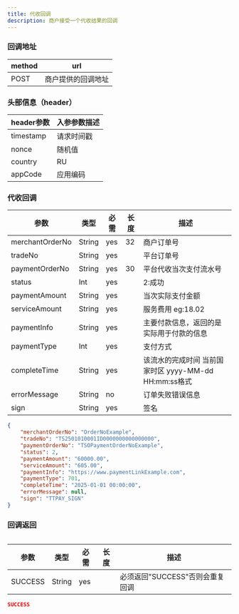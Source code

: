```yaml
---
title: 代收回调
description: 商户接受一个代收结果的回调
---
```


### 回调地址

| method | url                |
| ------ | ------------------ |
| POST   | 商户提供的回调地址 |


### 头部信息（header）

| header参数 | 入参参数描述 |
|----------|--------|
| timestamp | 请求时间戳  |
| nonce    | 随机值    |
| country  | RU     |
| appCode  | 应用编码   |

### 代收回调

| 参数              | 类型   | 必需  | 长度  | 描述                                               |
|-----------------| ------ |-----|-----|--------------------------------------------------|
| merchantOrderNo | String | yes | 32  | 商户订单号                                            |
| tradeNo         | String | yes |     | 平台订单号                                            |
| paymentOrderNo  | String | yes | 30  | 平台代收当次支付流水号                                      |
| status          | Int | yes |     | 2:成功                                             |
| paymentAmount   | String | yes |     | 当次实际支付金额                                         |
| serviceAmount   | String | yes |     | 服务费用  eg:18.02                                   |
| paymentInfo     | String | yes |     | 主要付款信息，返回的是实际用于付款的信息                             |
| paymentType     | Int | yes |     | 支付方式                                             |
| completeTime    | String | yes |     | 该流水的完成时间 当前国家时区 yyyy-MM-dd HH:mm:ss格式  |
| errorMessage    | String | no  |     | 订单失败错误信息                                         |
| sign            | String | yes |     | 签名                                               |

```json title=回调示例
{
    "merchantOrderNo": "OrderNoExample",
    "tradeNo": "TS2501010001ID0000000000000000",
    "paymentOrderNo": "TSOPaymentOrderNoExample",
    "status": 2,
    "paymentAmount": "60000.00", 
    "serviceAmount": "605.00",
    "paymentInfo": "https://www.paymentLinkExample.com",
    "paymentType": 701,
    "completeTime": "2025-01-01 00:00:00",
    "errorMessage": null,
    "sign": "TTPAY_SIGN"
}
```

### 回调返回

<Table
thead={["字段", "类型", "必需", "描述"]}
tbody={[["SUCCESS", "String", "yes", '必须返回"SUCCESS"否则会重复回调']]}
/>

| 参数    | 类型   | 必需 | 长度 | 描述                            |
| ------- | ------ | ---- | ---- | ------------------------------- |
| SUCCESS | String | yes  |      | 必须返回"SUCCESS"否则会重复回调 |

```json title=回调示例
SUCCESS
```
